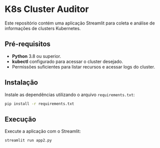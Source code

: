 # K8s Cluster Auditor

Este repositório contém uma aplicação Streamlit para coleta e análise de informações de clusters Kubernetes.

## Pré-requisitos

- **Python** 3.8 ou superior.
- **kubectl** configurado para acessar o cluster desejado.
- Permissões suficientes para listar recursos e acessar logs do cluster.

## Instalação

Instale as dependências utilizando o arquivo `requirements.txt`:

```bash
pip install -r requirements.txt
```

## Execução

Execute a aplicação com o Streamlit:

```bash
streamlit run app2.py
```
